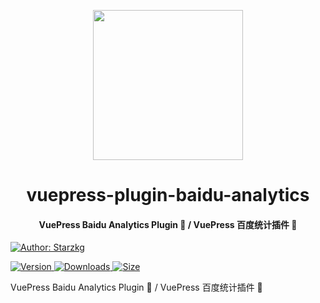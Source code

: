 <!-- markdownlint-disable -->
<p align="center">
  <img width="240" src="https://vuepress-star.shentuzhigang.cn/images/hero.png" style="text-align: center;"/>
</p>
<h1 align="center">vuepress-plugin-baidu-analytics</h1>
<h4 align="center">VuePress Baidu Analytics Plugin 📄 / VuePress 百度统计插件 📄</h4>

[![Author: Starzkg](https://img.shields.io/badge/Author-Starzkg-blue.svg?style=for-the-badge)](https://shentuzhigang.cn)

<!-- markdownlint-restore -->

[![Version](https://img.shields.io/npm/v/@starzkg/vuepress-plugin-baidu-analytics.svg?style=flat-square&logo=npm) ![Downloads](https://img.shields.io/npm/dm/@starzkg/vuepress-plugin-baidu-analytics.svg?style=flat-square&logo=npm) ![Size](https://img.shields.io/bundlephobia/min/@starzkg/vuepress-plugin-baidu-analytics?style=flat-square&logo=npm)](https://www.npmjs.com/package/@starzkg/vuepress-plugin-baidu-analytics)

VuePress Baidu Analytics Plugin 📄 / VuePress 百度统计插件 📄
